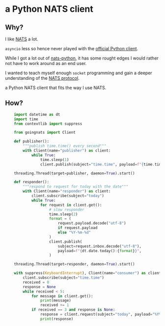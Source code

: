 a Python NATS client
====================

Why?
----

I like [NATS](https://nats.io/) a lot.

`asyncio` less so hence never played with the [official Python client](https://github.com/nats-io/nats.py).

While I got a lot out of [nats-python](https://github.com/Gr1N/nats-python), it has
some rought edges I would rather not have to work around as an end user.

I wanted to teach myself enough `socket` programming and gain a deeper understanding
of the [NATS protocol](https://docs.nats.io/nats-protocol/nats-protocol).

a Python NATS client that fits the way I use NATS.

How?
----

```Python
    import datetime as dt
    import time
    from contextlib import suppress

    from goingnats import Client

    def publisher():
        """publish time.time() every second"""
        with Client(name="publisher") as client:
            while True:
                time.sleep(1)
                client.publish(subject="time.time", payload=f"{time.time()}")

    threading.Thread(target=publisher, daemon=True).start()

    def responder():
        """respond to request for today with the date"""
        with Client(name="responder") as client:
            client.subscribe(subject="today")
            while True:
                for request in client.get():
                    # slow responder
                    time.sleep(2)
                    format = (
                        request.payload.decode("utf-8")
                        if request.payload
                        else "%Y-%m-%d"
                    )
                    client.publish(
                        subject=request.inbox.decode("utf-8"),
                        payload=f"{dt.date.today():{format}}",
                    )

    threading.Thread(target=responder, daemon=True).start()

    with suppress(KeyboardInterrupt), Client(name="consumer") as client:
        client.subscribe(subject="time.time")
        received = 0
        response = None
        while received < 5:
            for message in client.get():
                print(message)
                received += 1
            if received == 3 and response is None:
                response = client.request(subject="today", payload="%Y%m%d")
                print(response)
```
